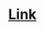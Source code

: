 # 
# [Link](https://docs.google.com/document/d/1sJGKBE07Au0ximP2bQrIH2CdP_VAfGd2c-WFvicByKs/edit?tab=t.0)

